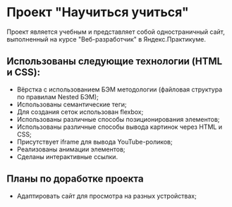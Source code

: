 # Проект "Научиться учиться"

Проект является учебным и представляет собой одностраничный сайт, выполненный на курсе "Веб-разработчик" в Яндекс.Практикуме.

## Использованы следующие технологии (HTML и CSS):

- Вёрстка с использованием БЭМ методологии (файловая структура по правилам Nested БЭМ);
- Использованы семантические теги;
- Для создания сеток использован flexbox;
- Использованы различные способы позиционирования элементов;
- Использованы различные способы вывода картинок через HTML и CSS;
- Присутствует iframe для вывода YouTube-роликов;
- Реализованы анимации элементов;
- Сделаны интерактивные ссылки.

## Планы по доработке проекта

- Адаптировать сайт для просмотра на разных устройствах;
